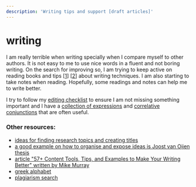 ```yaml
---
description: 'Writing tips and support [draft articles]'
---
```


# writing

I am really terrible when writing specially when I compare myself to other authors. It is not easy to me to use nice words in a fluent and not boring writing. On the search for improving so, I am trying to keep active on reading books and tips \[[1](https://www.theguardian.com/books/2015/oct/30/ten-things-i-learned-about-writing-from-stephen-king)\] \[[2](https://www.writingforward.com/creative-writing/creative-writing-process)\] about writing techniques. I am also starting to take notes when reading. Hopefully, some readings and notes can help me to write better.

I try to follow my [editing checklist](https://gist.github.com/cleberjamaral/624b8cc7d051cb9ef750cc8760ed4ab1) to ensure I am not missing something important and I have a [collection of expressions](expressions.md) and [correlative conjunctions](https://gist.github.com/cleberjamaral/cac090a3c28b7844a75768d1ea8926bf) that are often useful.

### Other resources:

* [ideas for finding research topics and creating titles](https://www.portent.com/tools/title-maker)
* [a good example on how to organise and expose ideas is Joost van Oijen thesis](https://www.researchgate.net/publication/282702142_Cognitive_Agents_in_Virtual_Worlds_A_Middleware_Design_Approach)
* [article "57+ Content Tools, Tips, and Examples to Make Your Writing Better" written by Mike Murray](https://contentmarketinginstitute.com/2019/03/content-writing-examples-tools-tips/) 
* [greek alphabet](https://www.rapidtables.com/math/symbols/greek_alphabet.html)
* [plagiarism search](https://plagiarismsearch.com/)

